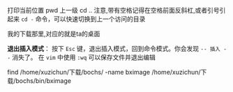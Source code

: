 打印当前位置  pwd
上一级  cd ..
注意,带有空格记得在空格前面反斜杠,或者引号引起来
`cd -` 命令，可以快速切换到上一个访问的目录


我的下载那里,对应的就是ta的桌面

**退出插入模式**： 按下 `Esc` 键，退出插入模式，回到命令模式。你会发现 `-- 插入 --` 消失了。
在 `vim` 中使用 `:wq` 可以保存文件并退出编辑


find /home/xuzichun/下载/bochs/ -name bximage
/home/xuzichun/下载/bochs/bin/bximage 